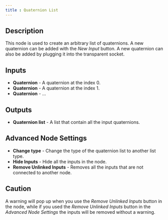 ```yaml
---
title : Quaternion List
---
```


## Description

This node is used to create an arbitrary list of quaternions. A new
quaternion can be added with the *New Input* button. A new quaternion
can also be added by plugging it into the transparent socket.

## Inputs

- **Quaternion** - A quaternion at the index 0.
- **Quaternion** - A quaternion at the index 1.
- **Quaternion** - ...

## Outputs

- **Quaternion list** - A list that contain all the input quaternions.

## Advanced Node Settings

- **Change type** - Change the type of the quaternion list to another
    list type.
- **Hide Inputs** - Hide all the inputs in the node.
- **Remove Unlinked Inputs** - Removes all the inputs that are not
    connected to another node.

## Caution

A warning will pop up when you use the *Remove Unlinked Inputs* button
in the node, while if you used the *Remove Unlinked Inputs* button
in the *Advanced Node Settings* the inputs will be removed without a
warning.
